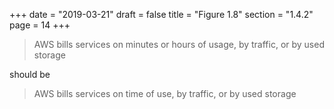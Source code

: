 +++
date = "2019-03-21"
draft = false
title = "Figure 1.8"
section = "1.4.2"
page = 14
+++

> AWS bills services on minutes or hours of usage, by traffic, or by used storage

should be

> AWS bills services on time of use, by traffic, or by used storage
